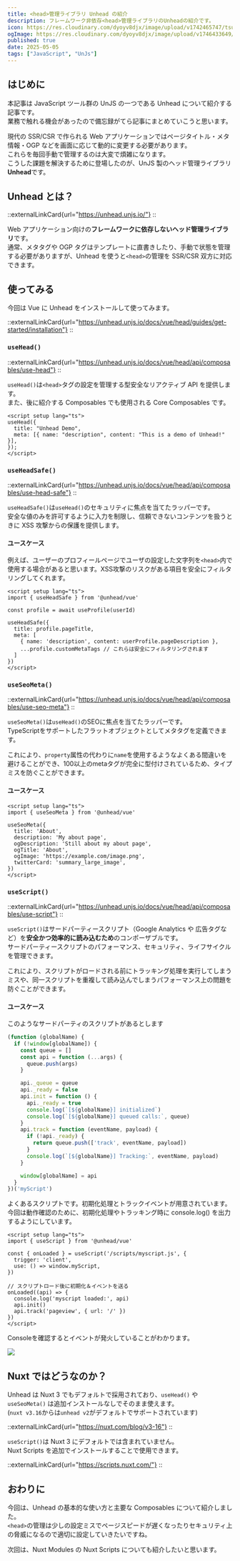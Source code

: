 ```yaml
---
title: <head>管理ライブラリ Unhead の紹介
description: フレームワーク非依存<head>管理ライブラリのUnheadの紹介です。
icon: https://res.cloudinary.com/dyoyv8djx/image/upload/v1742465747/tsukiyama_cqdytg.png
ogImage: https://res.cloudinary.com/dyoyv8djx/image/upload/v1746433649/tsukiyama-blog/introduce-unhead/Frame_6_pwvdwd.png
published: true
date: 2025-05-05
tags: ["JavaScript", "UnJs"]
---
```


## はじめに

本記事は JavaScript ツール群の UnJS の一つである Unhead について紹介する記事です。<br>
業務で触れる機会があったので備忘録がてら記事にまとめていこうと思います。

現代の SSR/CSR で作られる Web アプリケーションではページタイトル・メタ情報・OGP などを画面に応じて動的に変更する必要があります。<br>
これらを毎回手動で管理するのは大変で煩雑になります。<br>
こうした課題を解決するために登場したのが、UnJS 製のヘッド管理ライブラリ**Unhead**です。

## Unhead とは？

::externalLinkCard{url="https://unhead.unjs.io/"}
::

Web アプリケーション向けの**フレームワークに依存しないヘッド管理ライブラリ**です。<br>
通常、メタタグや OGP タグはテンプレートに直書きしたり、手動で状態を管理する必要がありますが、Unhead を使うと`<head>`の管理を SSR/CSR 双方に対応できます。

## 使ってみる

今回は Vue に Unhead をインストールして使ってみます。

::externalLinkCard{url="https://unhead.unjs.io/docs/vue/head/guides/get-started/installation"}
::

### `useHead()`

::externalLinkCard{url="https://unhead.unjs.io/docs/vue/head/api/composables/use-head"}
::

`useHead()`は`<head>`タグの設定を管理する型安全なリアクティブ API を提供します。<br>
また、後に紹介する Composables でも使用される Core Composables です。

```vue
<script setup lang="ts">
useHead({
  title: "Unhead Demo",
  meta: [{ name: "description", content: "This is a demo of Unhead!" }],
});
</script>
```

### `useHeadSafe()`

::externalLinkCard{url="https://unhead.unjs.io/docs/vue/head/api/composables/use-head-safe"}
::

`useHeadSafe()`は`useHead()`のセキュリティに焦点を当てたラッパーです。<br>
安全な値のみを許可するように入力を制限し、信頼できないコンテンツを扱うときに XSS 攻撃からの保護を提供します。


#### ユースケース

例えば、ユーザーのプロフィールページでユーザの設定した文字列を`<head>`内で使用する場合があると思います。XSS攻撃のリスクがある項目を安全にフィルタリングしてくれます。

```vue
<script setup lang="ts">
import { useHeadSafe } from '@unhead/vue'

const profile = await useProfile(userId)

useHeadSafe({
  title: profile.pageTitle,
  meta: [
    { name: 'description', content: userProfile.pageDescription },
    ...profile.customMetaTags // これらは安全にフィルタリングされます
  ]
})
</script>
```

### `useSeoMeta()`

::externalLinkCard{url="https://unhead.unjs.io/docs/vue/head/api/composables/use-seo-meta"}
::

`useSeoMeta()`は`useHead()`のSEOに焦点を当てたラッパーです。<br>
TypeScriptをサポートしたフラットオブジェクトとしてメタタグを定義できます。

これにより、`property`属性の代わりに`name`を使用するようなよくある間違いを避けることができ、100以上のmetaタグが完全に型付けされているため、タイプミスを防ぐことができます。


#### ユースケース

```vue
<script setup lang="ts">
import { useSeoMeta } from '@unhead/vue'

useSeoMeta({
  title: 'About',
  description: 'My about page',
  ogDescription: 'Still about my about page',
  ogTitle: 'About',
  ogImage: 'https://example.com/image.png',
  twitterCard: 'summary_large_image',
})
</script>
```

### `useScript()`

::externalLinkCard{url="https://unhead.unjs.io/docs/vue/head/api/composables/use-script"}
::

`useScript()`はサードパーティースクリプト（Google Analytics や 広告タグなど）を**安全かつ効率的に読み込むため**のコンポーザブルです。<br>
サードパーティースクリプトのパフォーマンス、セキュリティ、ライフサイクルを管理できます。

これにより、スクリプトがロードされる前にトラッキング処理を実行してしまうミスや、同一スクリプトを重複して読み込んでしまうパフォーマンス上の問題を防ぐことができます。

#### ユースケース

このようなサードパーティのスクリプトがあるとします

```js [myScript.js]
(function (globalName) {
  if (!window[globalName]) {
    const queue = []
    const api = function (...args) {
      queue.push(args)
    }

    api._queue = queue
    api._ready = false
    api.init = function () {
      api._ready = true
      console.log(`[${globalName}] initialized`)
      console.log(`[${globalName}] queued calls:`, queue)
    }
    api.track = function (eventName, payload) {
      if (!api._ready) {
        return queue.push(['track', eventName, payload])
      }
      console.log(`[${globalName}] Tracking:`, eventName, payload)
    }

    window[globalName] = api
  }
})('myScript')
```

よくあるスクリプトです。初期化処理とトラックイベントが用意されています。<br>
今回は動作確認のために、初期化処理やトラッキング時に console.log() を出力するようにしています。

```vue
<script setup lang="ts">
import { useScript } from '@unhead/vue'

const { onLoaded } = useScript('/scripts/myscript.js', {
  trigger: 'client',
  use: () => window.myScript,
})

// スクリプトロード後に初期化＆イベントを送る
onLoaded((api) => {
  console.log('myscript loaded:', api)
  api.init()
  api.track('pageview', { url: '/' })
})
</script>
```

Consoleを確認するとイベントが発火していることがわかります。

![](https://res.cloudinary.com/dyoyv8djx/image/upload/v1746431984/tsukiyama-blog/introduce-unhead/%E3%82%B9%E3%82%AF%E3%83%AA%E3%83%BC%E3%83%B3%E3%82%B7%E3%83%A7%E3%83%83%E3%83%88_2025-05-05_16.58.47_et58l8.png)

## Nuxt ではどうなのか？

Unhead は Nuxt 3 でもデフォルトで採用されており、`useHead()` や `useSeoMeta()` は追加インストールなしでそのまま使えます。<br>
(`nuxt v3.16`からは`unhead v2`がデフォルトでサポートされています)

::externalLinkCard{url="https://nuxt.com/blog/v3-16"}
::

`useScript()`は Nuxt 3 にデフォルトでは含まれていません。<br>
Nuxt Scripts を追加でインストールすることで使用できます。

::externalLinkCard{url="https://scripts.nuxt.com/"}
::

## おわりに

今回は、Unhead の基本的な使い方と主要な Composables について紹介しました。<br>
`<head>`の管理は少しの設定ミスでページスピードが遅くなったりセキュリティ上の脅威になるので適切に設定していきたいですね。

次回は、Nuxt Modules の Nuxt Scripts についても紹介したいと思います。
